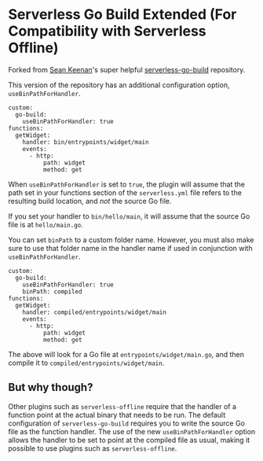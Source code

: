 # Serverless Go Build Extended (For Compatibility with Serverless Offline)

Forked from [Sean Keenan](https://github.com/sean9keenan)'s super helpful [serverless-go-build](https://github.com/sean9keenan/serverless-go-build) repository.

This version of the repository has an additional configuration option, `useBinPathForHandler`.

```
custom:
  go-build:
    useBinPathForHandler: true
functions:
  getWidget:
    handler: bin/entrypoints/widget/main
    events:
      - http:
          path: widget
          method: get
```

When `useBinPathForHandler` is set to `true`, the plugin will assume that the path set in your functions section of the `serverless.yml` file refers to the resulting build location, and *not* the source Go file.

If you set your handler to `bin/hello/main`, it will assume that the source Go file is at `hello/main.go`.

You can set `binPath` to a custom folder name. However, you must also make sure to use that folder name in the handler name if used in conjunction with `useBinPathForHandler`.

```
custom:
  go-build:
    useBinPathForHandler: true
    binPath: compiled
functions:
  getWidget:
    handler: compiled/entrypoints/widget/main
    events:
      - http:
          path: widget
          method: get
```

The above will look for a Go file at `entrypoints/widget/main.go`, and then compile it to `compiled/entrypoints/widget/main`.

## But why though?

Other plugins such as `serverless-offline` require that the handler of a function point at the actual binary that needs to be run. The default configuration of `serverless-go-build` requires you to write the source Go file as the function handler. The use of the new `useBinPathForHandler` option allows the handler to be set to point at the compiled file as usual, making it possible to use plugins such as `serverless-offline`. 

